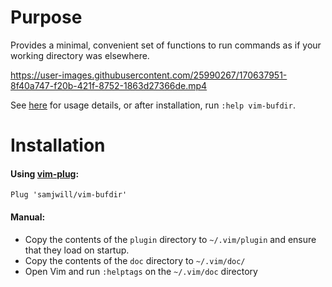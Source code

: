 # Purpose

Provides a minimal, convenient set of functions to run commands as if your working directory was elsewhere.


https://user-images.githubusercontent.com/25990267/170637951-8f40a747-f20b-421f-8752-1863d27366de.mp4


See [here](https://github.com/SamuelWilliams256/vim-bufdir/blob/main/doc/vim-bufdir.txt) for usage details, or after installation, run `:help vim-bufdir`.

# Installation

#### Using [vim-plug](https://github.com/junegunn/vim-plug):

    Plug 'samjwill/vim-bufdir'

#### Manual:

* Copy the contents of the `plugin` directory to `~/.vim/plugin` and ensure that they load on startup.
* Copy the contents of the `doc` directory to `~/.vim/doc/`
* Open Vim and run `:helptags` on the `~/.vim/doc` directory
